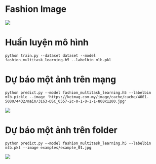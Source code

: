 # Fashion Image

![]('demo.jpg')

# Huấn luyện mô hình
`python train.py --dataset dataset --model fashion_multitask_learning.h5 --labelbin mlb.pkl`

# Dự báo một ảnh trên mạng
`python predict.py --model fashion_multitask_learning.h5 --labelbin mlb.pickle --image 'https://keimag.com.my/image/cache/cache/4001-5000/4432/main/3163-DSC_0557-2c-0-1-0-1-1-800x1200.jpg'`

![]('demo2.png')

# Dự báo một ảnh trên folder

`python predict.py --model fashion_multitask_learning.h5 --labelbin mlb.pkl --image examples/example_01.jpg`

![]('demo3.png')
